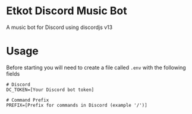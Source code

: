 # Etkot Discord Music Bot

A music bot for Discord using discordjs v13

# Usage
Before starting you will need to create a file called `.env` with the following fields

```
# Discord
DC_TOKEN=[Your Discord bot token]

# Command Prefix
PREFIX=[Prefix for commands in Discord (example '/')]
```
